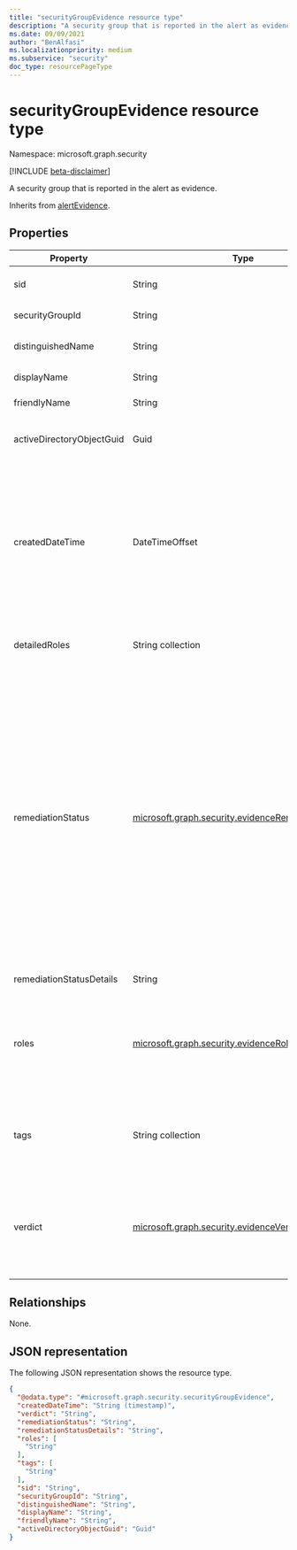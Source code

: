 ```yaml
---
title: "securityGroupEvidence resource type"
description: "A security group that is reported in the alert as evidence."
ms.date: 09/09/2021
author: "BenAlfasi"
ms.localizationpriority: medium
ms.subservice: "security"
doc_type: resourcePageType
---
```


# securityGroupEvidence resource type

Namespace: microsoft.graph.security

[!INCLUDE [beta-disclaimer](../../includes/beta-disclaimer.md)]

A security group that is reported in the alert as evidence.

Inherits from [alertEvidence](../resources/security-alertevidence.md).

## Properties
| Property                  | Type   | Description                                                   |
|---------------------------|--------|---------------------------------------------------------------|
| sid                       | String | The security identifier of the group.                         |
| securityGroupId           | String | Unique identifier of the security group.                      |
| distinguishedName         | String | The distinguished name of the security group.                 |
| displayName               | String | The name of the security group.                               |
| friendlyName              | String | The friendly name of the security group.                      |
| activeDirectoryObjectGuid | Guid   | The group unique identifier assigned by the Active Directory. |
| createdDateTime           | DateTimeOffset | The date and time when the evidence was created and added to the alert. The Timestamp type represents date and time information using ISO 8601 format and is always in UTC time. For example, midnight UTC on Jan 1, 2014 is `2014-01-01T00:00:00Z`. |
| detailedRoles             | String collection | Detailed description of the entity role/s in an alert. Values are free-form.|
| remediationStatus         | [microsoft.graph.security.evidenceRemediationStatus](#evidenceremediationstatus-values)| Status of the remediation action taken. The possible values are: `none`, `remediated`, `prevented`, `blocked`, `notFound`, `unknownFutureValue`, `active`, `pendingApproval`, `declined`, `unremediated`, `running`, `partiallyRemediated`. Use the `Prefer: include-unknown-enum-members` request header to get the following values from this [evolvable enum](/graph/best-practices-concept#handling-future-members-in-evolvable-enumerations): `active`, `pendingApproval`, `declined`, `unremediated`, `running`, `partiallyRemediated`.|
| remediationStatusDetails  | String | Details about the remediation status.                         |
| roles                     | [microsoft.graph.security.evidenceRole](#evidencerole-values) collection | The role/s that an evidence entity represents in an alert, for example, an IP address that is associated with an attacker has the evidence role **Attacker**.|
| tags                      | String collection | Array of custom tags associated with an evidence instance, for example, to denote a group of devices, high-value assets, etc.|
| verdict                   | [microsoft.graph.security.evidenceVerdict](#evidenceverdict-values) | The decision reached by automated investigation. The possible values are: `unknown`, `suspicious`, `malicious`, `noThreatsFound`, `unknownFutureValue`.|

## Relationships
None.

## JSON representation
The following JSON representation shows the resource type.
<!-- {
  "blockType": "resource",
  "@odata.type": "microsoft.graph.security.securityGroupEvidence",
  "baseType": "microsoft.graph.security.alertEvidence"
}
-->
``` json
{
  "@odata.type": "#microsoft.graph.security.securityGroupEvidence",
  "createdDateTime": "String (timestamp)",
  "verdict": "String",
  "remediationStatus": "String",
  "remediationStatusDetails": "String",
  "roles": [
    "String"
  ],
  "tags": [
    "String"
  ],
  "sid": "String",
  "securityGroupId": "String",
  "distinguishedName": "String",
  "displayName": "String",
  "friendlyName": "String",
  "activeDirectoryObjectGuid": "Guid"
}
```